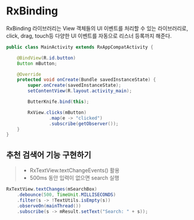 # RxBinding

RxBinding 라이브러리는 View 객체들의 UI 이벤트를 처리할 수 있는 라이브러리로, click, drag, touch등 다양한 UI 이벤트를 자동으로 리스너 등록까지 해준다.

```java
public class MainActivity extends RxAppCompatActivity {

    @BindView(R.id.button)
    Button mButton;

    @Override
    protected void onCreate(Bundle savedInstanceState) {
        super.onCreate(savedInstanceState);
        setContentView(R.layout.activity_main);

        ButterKnife.bind(this);

        RxView.clicks(mButton)
                .map(e -> "clicked")
                .subscribe(getObserver());
    }
}
```



## 추천 검색어 기능 구현하기

> - RxTextView.textChangeEvents() 활용
> - 500ms 동안 입력이 없으면 search 실행​

```java
RxTextView.textChanges(mSearchBox)
    .debounce(500, TimeUnit.MILLISECONDS)
    .filter(s -> !TextUtils.isEmpty(s))
    .observeOn(mainThread())
    .subscribe(s -> mResult.setText("Search: " + s));
```

